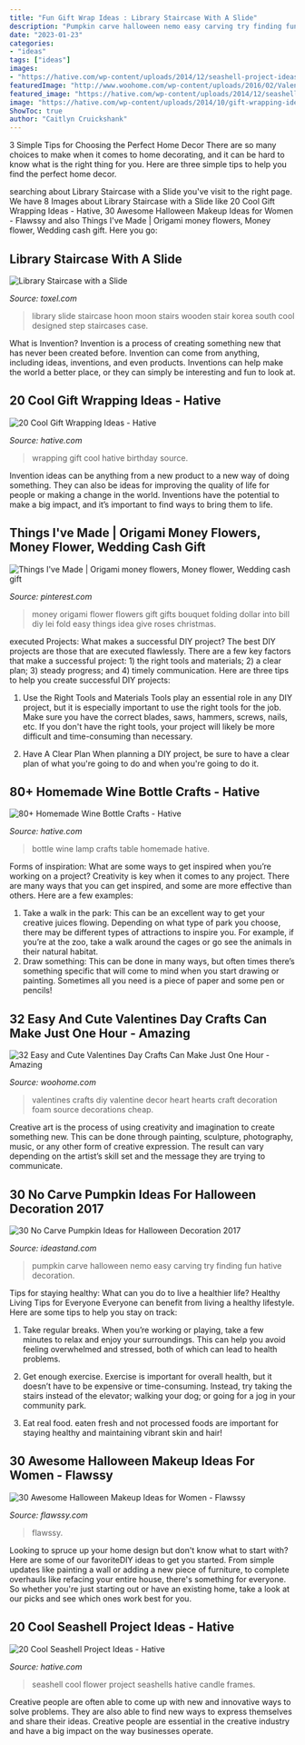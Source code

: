 ```yaml
---
title: "Fun Gift Wrap Ideas : Library Staircase With A Slide"
description: "Pumpkin carve halloween nemo easy carving try finding fun hative decoration"
date: "2023-01-23"
categories:
- "ideas"
tags: ["ideas"]
images:
- "https://hative.com/wp-content/uploads/2014/12/seashell-project-ideas/8-seashell-flower.jpg"
featuredImage: "http://www.woohome.com/wp-content/uploads/2016/02/ValentinesDayCrafts-25.jpg"
featured_image: "https://hative.com/wp-content/uploads/2014/12/seashell-project-ideas/8-seashell-flower.jpg"
image: "https://hative.com/wp-content/uploads/2014/10/gift-wrapping-ideas/3-cool-gift-wrapping-ideas.jpg"
ShowToc: true
author: "Caitlyn Cruickshank"
---
```



3 Simple Tips for Choosing the Perfect Home Decor
There are so many choices to make when it comes to home decorating, and it can be hard to know what is the right thing for you. Here are three simple tips to help you find the perfect home decor.

	

		
searching about Library Staircase with a Slide you've visit to the right page. We have 8 Images about Library Staircase with a Slide like 20 Cool Gift Wrapping Ideas - Hative, 30 Awesome Halloween Makeup Ideas for Women - Flawssy and also Things I&#039;ve Made | Origami money flowers, Money flower, Wedding cash gift. Here you go:
		
    
## Library Staircase With A Slide

<img loading=lazy src="http://www.toxel.com/wp-content/uploads/2016/02/stairlibslide03.jpg" onerror="this.onerror=null;this.src='https://tse4.mm.bing.net/th?id=OIP.ijNyye6LPlZ0BA9pTcHpmQHaL_&amp;pid=15.1';" alt="Library Staircase with a Slide">

_Source: toxel.com_

>library slide staircase hoon moon stairs wooden stair korea south cool designed step staircases case. 

	

What is Invention?
Invention is a process of creating something new that has never been created before. Invention can come from anything, including ideas, inventions, and even products. Inventions can help make the world a better place, or they can simply be interesting and fun to look at.

    
## 20 Cool Gift Wrapping Ideas - Hative

<img loading=lazy src="https://hative.com/wp-content/uploads/2014/10/gift-wrapping-ideas/3-cool-gift-wrapping-ideas.jpg" onerror="this.onerror=null;this.src='https://tse2.mm.bing.net/th?id=OIP.IumchR58nq-vAcfGyDOSDAHaJ4&amp;pid=15.1';" alt="20 Cool Gift Wrapping Ideas - Hative">

_Source: hative.com_

>wrapping gift cool hative birthday source. 

	

Invention ideas can be anything from a new product to a new way of doing something. They can also be ideas for improving the quality of life for people or making a change in the world. Inventions have the potential to make a big impact, and it’s important to find ways to bring them to life.

    
## Things I&#039;ve Made | Origami Money Flowers, Money Flower, Wedding Cash Gift

<img loading=lazy src="https://i.pinimg.com/736x/74/96/1f/74961f242d2440ff7842f46f9d1461df--money-lei-money-origami.jpg" onerror="this.onerror=null;this.src='https://tse2.mm.bing.net/th?id=OIP.j3IIiriGg9gK93gCofVp5gHaJ6&amp;pid=15.1';" alt="Things I&#039;ve Made | Origami money flowers, Money flower, Wedding cash gift">

_Source: pinterest.com_

>money origami flower flowers gift gifts bouquet folding dollar into bill diy lei fold easy things idea give roses christmas. 

	

executed Projects: What makes a successful DIY project?
The best DIY projects are those that are executed flawlessly. There are a few key factors that make a successful project: 1) the right tools and materials; 2) a clear plan; 3) steady progress; and 4) timely communication. Here are three tips to help you create successful DIY projects:
1. Use the Right Tools and Materials
Tools play an essential role in any DIY project, but it is especially important to use the right tools for the job. Make sure you have the correct blades, saws, hammers, screws, nails, etc. If you don't have the right tools, your project will likely be more difficult and time-consuming than necessary.

2. Have A Clear Plan
When planning a DIY project, be sure to have a clear plan of what you're going to do and when you're going to do it.

    
## 80+ Homemade Wine Bottle Crafts - Hative

<img loading=lazy src="https://hative.com/wp-content/uploads/2014/03/wine-bottle-crafts/4-wine-bottle-craft-table-lamp.jpg" onerror="this.onerror=null;this.src='https://tse3.mm.bing.net/th?id=OIP.sqKxYqeKa0M05CFXtmLPLAHaJ4&amp;pid=15.1';" alt="80+ Homemade Wine Bottle Crafts - Hative">

_Source: hative.com_

>bottle wine lamp crafts table homemade hative. 

	

Forms of inspiration: What are some ways to get inspired when you’re working on a project?
Creativity is key when it comes to any project. There are many ways that you can get inspired, and some are more effective than others. Here are a few examples: 
1. Take a walk in the park: This can be an excellent way to get your creative juices flowing. Depending on what type of park you choose, there may be different types of attractions to inspire you. For example, if you’re at the zoo, take a walk around the cages or go see the animals in their natural habitat. 
2. Draw something: This can be done in many ways, but often times there’s something specific that will come to mind when you start drawing or painting. Sometimes all you need is a piece of paper and some pen or pencils!

    
## 32 Easy And Cute Valentines Day Crafts Can Make Just One Hour - Amazing

<img loading=lazy src="http://www.woohome.com/wp-content/uploads/2016/02/ValentinesDayCrafts-25.jpg" onerror="this.onerror=null;this.src='https://tse1.mm.bing.net/th?id=OIP.v-YEyR3s17pDyW2OT3vIYAHaJ4&amp;pid=15.1';" alt="32 Easy and Cute Valentines Day Crafts Can Make Just One Hour - Amazing">

_Source: woohome.com_

>valentines crafts diy valentine decor heart hearts craft decoration foam source decorations cheap. 

	

Creative art is the process of using creativity and imagination to create something new. This can be done through painting, sculpture, photography, music, or any other form of creative expression. The result can vary depending on the artist’s skill set and the message they are trying to communicate.

    
## 30 No Carve Pumpkin Ideas For Halloween Decoration 2017

<img loading=lazy src="https://ideastand.com/wp-content/uploads/2014/10/no-carve-pumpkin-ideas/17-nemo-pumpkin.jpg" onerror="this.onerror=null;this.src='https://tse3.mm.bing.net/th?id=OIP.q4WWGGw0FN93hfCrxsT_nAHaLG&amp;pid=15.1';" alt="30 No Carve Pumpkin Ideas for Halloween Decoration 2017">

_Source: ideastand.com_

>pumpkin carve halloween nemo easy carving try finding fun hative decoration. 

	

Tips for staying healthy: What can you do to live a healthier life?
Healthy Living Tips for Everyone
Everyone can benefit from living a healthy lifestyle. Here are some tips to help you stay on track:

1. Take regular breaks. When you’re working or playing, take a few minutes to relax and enjoy your surroundings. This can help you avoid feeling overwhelmed and stressed, both of which can lead to health problems.

2. Get enough exercise. Exercise is important for overall health, but it doesn’t have to be expensive or time-consuming. Instead, try taking the stairs instead of the elevator; walking your dog; or going for a jog in your community park.

3. Eat real food. eaten fresh and not processed foods are important for staying healthy and maintaining vibrant skin and hair!

    
## 30 Awesome Halloween Makeup Ideas For Women - Flawssy

<img loading=lazy src="https://flawssy.com/wp-content/uploads/2016/05/Frighteningly-Awesome-Halloween-Makeup-Ideas-1.jpg" onerror="this.onerror=null;this.src='https://tse2.mm.bing.net/th?id=OIP.fhdr18c0RM2jr7Ob5kTXWQHaJ4&amp;pid=15.1';" alt="30 Awesome Halloween Makeup Ideas for Women - Flawssy">

_Source: flawssy.com_

>flawssy. 

	

Looking to spruce up your home design but don't know what to start with? Here are some of our favoriteDIY ideas to get you started. From simple updates like painting a wall or adding a new piece of furniture, to complete overhauls like refacing your entire house, there's something for everyone. So whether you're just starting out or have an existing home, take a look at our picks and see which ones work best for you.

    
## 20 Cool Seashell Project Ideas - Hative

<img loading=lazy src="https://hative.com/wp-content/uploads/2014/12/seashell-project-ideas/8-seashell-flower.jpg" onerror="this.onerror=null;this.src='https://tse2.mm.bing.net/th?id=OIP.DhHBkS07_Q0sr5Fnyjy0_QHaJ6&amp;pid=15.1';" alt="20 Cool Seashell Project Ideas - Hative">

_Source: hative.com_

>seashell cool flower project seashells hative candle frames. 

	

Creative people are often able to come up with new and innovative ways to solve problems. They are also able to find new ways to express themselves and share their ideas. Creative people are essential in the creative industry and have a big impact on the way businesses operate.


